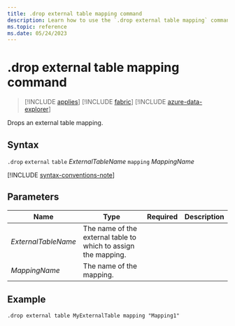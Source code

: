```yaml
---
title: .drop external table mapping command
description: Learn how to use the `.drop external table mapping` command to drop an external table mapping for Azure Blob Storage or Azure Data Lake external tables.
ms.topic: reference
ms.date: 05/24/2023
---
```


# .drop external table mapping command

> [!INCLUDE [applies](../includes/applies-to-version/applies.md)] [!INCLUDE [fabric](../includes/applies-to-version/fabric.md)] [!INCLUDE [azure-data-explorer](../includes/applies-to-version/azure-data-explorer.md)]

Drops an external table mapping.

## Syntax

`.drop` `external` `table` *ExternalTableName* `mapping` *MappingName*

[!INCLUDE [syntax-conventions-note](../includes/syntax-conventions-note.md)]

## Parameters

|Name|Type|Required|Description|
|--|--|--|--|
|*ExternalTableName*|The name of the external table to which to assign the mapping.|
|*MappingName*|The name of the mapping.|

## Example

```kusto
.drop external table MyExternalTable mapping "Mapping1" 
```
